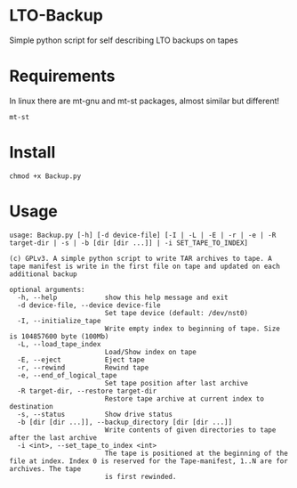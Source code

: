 # LTO-Backup
Simple python script for self describing LTO backups on tapes

# Requirements

In linux there are mt-gnu and mt-st packages, almost similar but different!
    
    mt-st  

# Install
    
    chmod +x Backup.py

# Usage

    usage: Backup.py [-h] [-d device-file] [-I | -L | -E | -r | -e | -R target-dir | -s | -b [dir [dir ...]] | -i SET_TAPE_TO_INDEX]

    (c) GPLv3. A simple python script to write TAR archives to tape. A tape manifest is write in the first file on tape and updated on each additional backup
    
    optional arguments:
      -h, --help            show this help message and exit
      -d device-file, --device device-file
                            Set tape device (default: /dev/nst0)
      -I, --initialize_tape
                            Write empty index to beginning of tape. Size is 104857600 byte (100Mb)
      -L, --load_tape_index
                            Load/Show index on tape
      -E, --eject           Eject tape
      -r, --rewind          Rewind tape
      -e, --end_of_logical_tape
                            Set tape position after last archive
      -R target-dir, --restore target-dir
                            Restore tape archive at current index to destination
      -s, --status          Show drive status
      -b [dir [dir ...]], --backup_directory [dir [dir ...]]
                            Write contents of given directories to tape after the last archive
      -i <int>, --set_tape_to_index <int>
                            The tape is positioned at the beginning of the file at index. Index 0 is reserved for the Tape-manifest, 1..N are for archives. The tape
                            is first rewinded.
